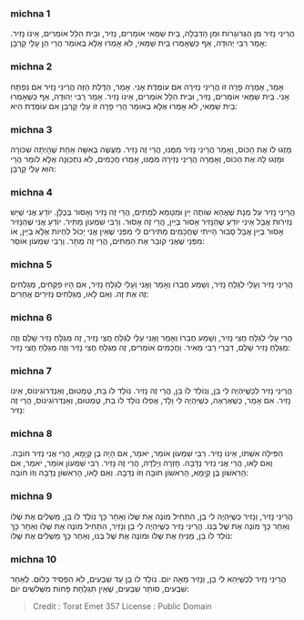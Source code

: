 
### michna 1
הֲרֵינִי נָזִיר מִן הַגְּרוֹגָרוֹת וּמִן הַדְּבֵלָה, בֵּית שַׁמַּאי אוֹמְרִים, נָזִיר, וּבֵית הִלֵּל אוֹמְרִים, אֵינוֹ נָזִיר. אָמַר רַבִּי יְהוּדָה, אַף כְּשֶׁאָמְרוּ בֵית שַׁמַּאי, לֹא אָמְרוּ אֶלָּא בְאוֹמֵר הֲרֵי הֵן עָלַי קָרְבָּן: 

### michna 2
אָמַר, אָמְרָה פָרָה זוֹ הֲרֵינִי נְזִירָה אִם עוֹמֶדֶת אָנִי. אָמַר, הַדֶּלֶת הַזֶּה הֲרֵינִי נָזִיר אִם נִפְתָּח אָנִי. בֵּית שַׁמַּאי אוֹמְרִים, נָזִיר, וּבֵית הִלֵּל אוֹמְרִים, אֵינוֹ נָזִיר. אָמַר רַבִּי יְהוּדָה, אַף כְּשֶׁאָמְרוּ בֵית שַׁמַּאי, לֹא אָמְרוּ אֶלָּא בְאוֹמֵר הֲרֵי פָרָה זוֹ עָלַי קָרְבָּן אִם עוֹמֶדֶת הִיא: 

### michna 3
מָזְגוּ לוֹ אֶת הַכּוֹס, וְאָמַר הֲרֵינִי נָזִיר מִמֶּנוּ, הֲרֵי זֶה נָזִיר. מַעֲשֶׂה בְאִשָּׁה אַחַת שֶׁהָיְתָה שִׁכּוֹרָה וּמָזְגוּ לָהּ אֶת הַכּוֹס, וְאָמְרָה הֲרֵינִי נְזִירָה מִמֶּנּוּ, אָמְרוּ חֲכָמִים, לֹא נִתְכַּוְּנָה אֶלָּא לוֹמַר הֲרֵי הוּא עָלַי קָרְבָּן: 

### michna 4
הֲרֵינִי נָזִיר עַל מְנָת שֶׁאֱהֵא שׁוֹתֶה יַיִן וּמִטַּמֵּא לְמֵתִים, הֲרֵי זֶה נָזִיר וְאָסוּר בְּכֻלָּן. יוֹדֵעַ אֲנִי שֶׁיֵּשׁ נְזִירוּת אֲבָל אֵינִי יוֹדֵעַ שֶׁהַנָּזִיר אָסוּר בְּיַּיִן, הֲרֵי זֶה אָסוּר. וְרַבִּי שִׁמְעוֹן מַתִּיר. יוֹדֵעַ אֲנִי שֶׁהַנָּזִיר אָסוּר בְּיַּיִן אֲבָל סָבוּר הָיִיתִי שֶׁחֲכָמִים מַתִּירִים לִי מִפְּנֵי שֶׁאֵין אֲנִי יָכוֹל לִחְיוֹת אֶלָּא בְיַּיִן, אוֹ מִפְּנֵי שֶׁאֲנִי קוֹבֵר אֶת הַמֵּתִים, הֲרֵי זֶה מֻתָּר. וְרַבִּי שִׁמְעוֹן אוֹסֵר: 

### michna 5
הֲרֵינִי נָזִיר וְעָלַי לְגַלֵּחַ נָזִיר, וְשָׁמַע חֲבֵרוֹ וְאָמַר וַאֲנִי וְעָלַי לְגַלֵּחַ נָזִיר, אִם הָיוּ פִקְּחִים, מְגַלְּחִים זֶה אֶת זֶה. וְאִם לָאו, מְגַלְּחִים נְזִירִים אֲחֵרִים: 

### michna 6
הֲרֵי עָלַי לְגַלֵּחַ חֲצִי נָזִיר, וְשָׁמַע חֲבֵרוֹ וְאָמַר וַאֲנִי עָלַי לְגַלֵּחַ חֲצִי נָזִיר, זֶה מְגַלֵּחַ נָזִיר שָׁלֵם וְזֶה מְגַלֵּחַ נָזִיר שָׁלֵם, דִּבְרֵי רַבִּי מֵאִיר. וַחֲכָמִים אוֹמְרִים, זֶה מְגַלֵּחַ חֲצִי נָזִיר וְזֶה מְגַלֵּחַ חֲצִי נָזִיר: 

### michna 7
הֲרֵינִי נָזִיר לִכְשֶׁיִּהְיֶה לִי בֵן, וְנוֹלַד לוֹ בֵן, הֲרֵי זֶה נָזִיר. נוֹלַד לוֹ בַת, טֻמְטוּם, וְאַנְדְּרוֹגִינוֹס, אֵינוֹ נָזִיר. אִם אָמַר, כְּשֶׁאֶרְאֶה, כְּשֶׁיִּהְיֶה לִי וָלָד, אֲפִלּוּ נוֹלַד לוֹ בַת, טֻמְטוּם, וְאַנְדְּרוֹגִינוֹס, הֲרֵי זֶה נָזִיר: 

### michna 8
הִפִּילָה אִשְׁתּוֹ, אֵינוֹ נָזִיר. רַבִּי שִׁמְעוֹן אוֹמֵר, יֹאמַר, אִם הָיָה בֶן קְיָמָא, הֲרֵי אֲנִי נְזִיר חוֹבָה. וְאִם לָאו, הֲרֵי אֲנִי נְזִיר נְדָבָה. חָזְרָה וְיָלְדָה, הֲרֵי זֶה נָזִיר. רַבִּי שִׁמְעוֹן אוֹמֵר, יֹאמַר, אִם הָרִאשׁוֹן בֶּן קְיָמָא, הָרִאשׁוֹן חוֹבָה וְזוֹ נְדָבָה. וְאִם לָאו, הָרִאשׁוֹן נְדָבָה וְזוֹ חוֹבָה: 

### michna 9
הֲרֵינִי נָזִיר, וְנָזִיר כְּשֶׁיִּהְיֶה לִי בֵן, הִתְחִיל מוֹנֶה אֶת שֶׁלּוֹ וְאַחַר כָּךְ נוֹלַד לוֹ בֵן, מַשְׁלִים אֶת שֶׁלּוֹ וְאַחַר כָּךְ מוֹנֶה אֶת שֶׁל בְּנוֹ. הֲרֵינִי נָזִיר כְּשֶׁיִּהְיֶה לִי בֵן וְנָזִיר, הִתְחִיל מוֹנֶה אֶת שֶׁלּוֹ וְאַחַר כָּךְ נוֹלַד לוֹ בֵן, מַנִּיחַ אֶת שֶׁלּוֹ וּמוֹנֶה אֶת שֶׁל בְּנוֹ, וְאַחַר כָּךְ מַשְׁלִים אֶת שֶׁלּוֹ: 

### michna 10
הֲרֵינִי נָזִיר לִכְשֶׁיְּהֵא לִי בֵן, וְנָזִיר מֵאָה יוֹם. נוֹלַד לוֹ בֵן עַד שִׁבְעִים, לֹא הִפְסִיד כְּלוּם. לְאַחַר שִׁבְעִים, סוֹתֵר שִׁבְעִים, שֶׁאֵין תִּגְלַחַת פָּחוֹת מִשְּׁלשִׁים יוֹם: 

>Credit : Torat Emet 357
>License : Public Domain 